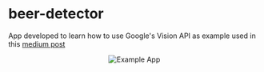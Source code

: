 # beer-detector
App developed to learn how to use Google's Vision API as example used in this [medium post](https://medium.com/@zurche/how-to-get-android-to-tell-if-your-beer-is-ok-yes-your-beer-a313b6c97a59#.z3ls3e508)

<p align="center">
  <img src="https://raw.githubusercontent.com/zurche/beer-detector/master/img/beer_detector.png" alt="Example App"/>
</p>

